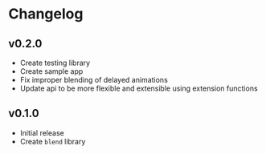 # Changelog

## v0.2.0
* Create testing library
* Create sample app
* Fix improper blending of delayed animations
* Update api to be more flexible and extensible using extension functions

## v0.1.0
* Initial release
* Create `blend` library